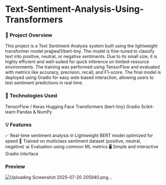 # Text-Sentiment-Analysis-Using-Transformers
### 📝 Project Overview
This project is a Text Sentiment Analysis system built using the lightweight transformer model prajjwal1/bert-tiny. The model is fine-tuned to classify text into positive, neutral, or negative sentiments. Due to its small size, it is highly efficient and well-suited for quick inference on limited-resource environments. The training was performed using TensorFlow and evaluated with metrics like accuracy, precision, recall, and F1-score. The final model is deployed using Gradio for easy web-based interaction, allowing users to test sentiment predictions in real time.

### 🚀 Technologies Used
TensorFlow / Keras
Hugging Face Transformers (bert-tiny)
Gradio
Scikit-learn
Pandas & NumPy

### 💡 Features
✅ Real-time sentiment analysis
🌐 Lightweight BERT model optimized for speed
🧠 Trained on multiclass sentiment dataset (positive, neutral, negative)
📊 Evaluation using common ML metrics
🖥️ Simple and interactive Gradio interface

### Preview
![Uploading Screenshot 2025-07-20 205940.png…]()
